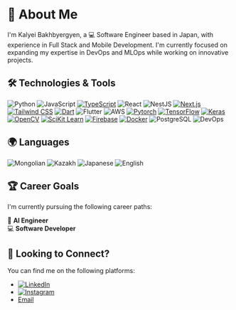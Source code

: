 # 👋 About Me

I'm Kalyei Bakhbyergyen, a 💻 Software Engineer based in Japan, with experience in Full Stack and Mobile Development. I'm currently focused on expanding my expertise in DevOps and MLOps while working on innovative projects.

## 🛠️ Technologies & Tools

![Python](https://img.shields.io/badge/-Python-05122A?style=flat&logo=python)
![JavaScript](https://img.shields.io/badge/-JavaScript-05122A?style=flat&logo=javascript)
[![TypeScript](https://img.shields.io/badge/TypeScript-000000?style=flat&logo=typescript&logoColor=3178C6)](https://www.typescriptlang.org/)
![React](https://img.shields.io/badge/-React-05122A?style=flat&logo=react)
![NestJS](https://img.shields.io/badge/-NestJS-05122A?style=flat&logo=nestjs&logoColor=E0234E)
[![Next.js](https://img.shields.io/badge/Next.js-000000?style=flat&logo=next.js&logoColor=ffffff)](https://nextjs.org/)
[![Tailwind CSS](https://img.shields.io/badge/Tailwind%20CSS-000000?style=flat&logo=tailwind-css&logoColor=38B2AC)](https://tailwindcss.com/)
[![Dart](https://img.shields.io/badge/Dart-000000?style=flat&logo=dart&logoColor=0175C2)](https://dart.dev/)
![Flutter](https://img.shields.io/badge/-Flutter-05122A?style=flat&logo=flutter)
![AWS](https://img.shields.io/badge/-AWS-05122A?style=flat&logo=amazon-aws)
[![Pytorch](https://img.shields.io/badge/Pytorch-000000?style=flat&logo=pytorch&logoColor=EE4C2C)](https://pytorch.org/)
[![TensorFlow](https://img.shields.io/badge/TensorFlow-000000?style=flat&logo=tensorflow&logoColor=FF6F00)](https://www.tensorflow.org/)
[![Keras](https://img.shields.io/badge/Keras-000000?style=flat&logo=keras&logoColor=D00000)](https://keras.io/)
[![OpenCV](https://img.shields.io/badge/OpenCV-000000?style=flat&logo=opencv&logoColor=5C3EE8)](https://opencv.org/)
[![SciKit Learn](https://img.shields.io/badge/SciKit%20Learn-000000?style=flat&logo=scikit-learn&logoColor=F7931E)](https://scikit-learn.org/)
[![Firebase](https://img.shields.io/badge/Firebase-000000?style=flat&logo=firebase&logoColor=FFCA28)](https://firebase.google.com/)
[![Docker](https://img.shields.io/badge/Docker-000000?style=flat&logo=docker&logoColor=2496ED)](https://www.docker.com/)
![PostgreSQL](https://img.shields.io/badge/-PostgreSQL-05122A?style=flat&logo=postgresql)
![DevOps](https://img.shields.io/badge/-DevOps-05122A?style=flat&logo=devops)

## 🌍 Languages

![Mongolian](https://img.shields.io/badge/-Mongolian-05122A?style=flat&logoColor=white)
![Kazakh](https://img.shields.io/badge/-Kazakh-05122A?style=flat&logoColor=white)
![Japanese](https://img.shields.io/badge/-Japanese-05122A?style=flat&logo=flag-japan&logoColor=white)
![English](https://img.shields.io/badge/-English-05122A?style=flat&logo=flag-united-kingdom&logoColor=white)

## 🏆 Career Goals

I'm currently pursuing the following career paths:

🤖 **AI Engineer**  
💻 **Software Developer**

## 💌 Looking to Connect?

You can find me on the following platforms:
- [![LinkedIn](https://img.shields.io/badge/LinkedIn-000000?style=flat&logo=linkedin&logoColor=0077B5)](https://www.linkedin.com/in/kalyeibakhbyergyen-4b1aa112b)
- [![Instagram](https://img.shields.io/badge/Instagram-000000?style=flat&logo=instagram&logoColor=E4405F)](https://instagram.com/bakhbyergyen/)
- [Email](mailto:k.bakhbergen@gmail.com)
